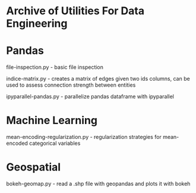 # Archive of Utilities For Data Engineering

# Pandas

file-inspection.py - basic file inspection 

indice-matrix.py - creates a matrix of edges given two ids columns, can be used to assess connection strength between entities

ipyparallel-pandas.py - parallelize pandas dataframe with ipyparallel

# Machine Learning

mean-encoding-regularization.py - regularization strategies for mean-encoded categorical variables

# Geospatial

bokeh-geomap.py - read a .shp file with geopandas and plots it with bokeh
